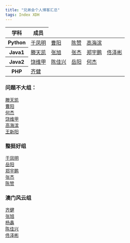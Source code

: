 ```yaml
---
title: "兄弟会个人博客汇总"
tags: Index XDH
---
```


<table>
    <thead>
    <tr>
        <th>学科</th>
        <th>成员</th>
    </tr>
    </thead>
    <tr>
        <th>Python</th>
        <td><a href="https://victorfengming.github.io/">于凤明</a></td>
        <td><a href="https://caoyang7.github.io/">曹阳</a></td>
        <td><a href="https://llzanz.github.io/">陈赞</a></td>
        <td><a href="https://gaohaibin3000.github.io/">高海滨</a></td>
    </tr>
    <tr>
        <th>Java1</th>
        <td><a href="https://ttk1907.github.io/">滕天凯</a></td>
        <td><a href="https://nineberg.github.io/">张旭</a></td>
        <td><a href="https://jiesangqaq.github.io/">张杰</a></td>
        <td><a href="https://zhengyupengzz.github.io">郑宇鹏</a></td>
        <td><a href="https://tongzebin.github.io/">佟泽彬</a></td>
    </tr>
    <tr>
        <th>Java2</th>
        <td><a href="https://raoweijiapng.github.io/">饶维甲</a></td>
        <td><a href="https://xjx19970831.github.io/">陈佳兴</a></td>
        <td><a href="https://1978413822.github.io/">岳阳</a></td>
        <td><a href="https://hejie615.github.io/">何杰</a></td>
    </tr>
    <tr>
        <th>PHP</th>
        <td><a href="https://qijian160.github.io/">齐健</a></td>
    </tr>
</table>


### 问题不大组：  
[滕天凯](https://ttk1907.github.io/)  
[曹阳](https://caoyang7.github.io/)  
[何杰](https://hejie615.github.io/)  
[饶维甲](https://raoweijiapng.github.io/)  
[高海滨](https://gaohaibin3000.github.io/)  
[王新阳](https://wxy20170906.github.io/)  
### 整挺好组
[于凤明](https://victorfengming.github.io/)  
[岳阳](https://1978413822.github.io/)  
[郑宇鹏](https://zhengyupengzz.github.io)  
[张杰](https://jiesangqaq.github.io/)  
[陈赞](https://llzanz.github.io/)  

### 澳门风云组
[齐健](https://qijian160.github.io/)  
[张旭](https://nineberg.github.io/)  
[杨鑫](https://yangxin19970404.github.io/)  
[陈佳兴](https://xjx19970831.github.io/)  
[佟泽彬](https://tongzebin.github.io/)  